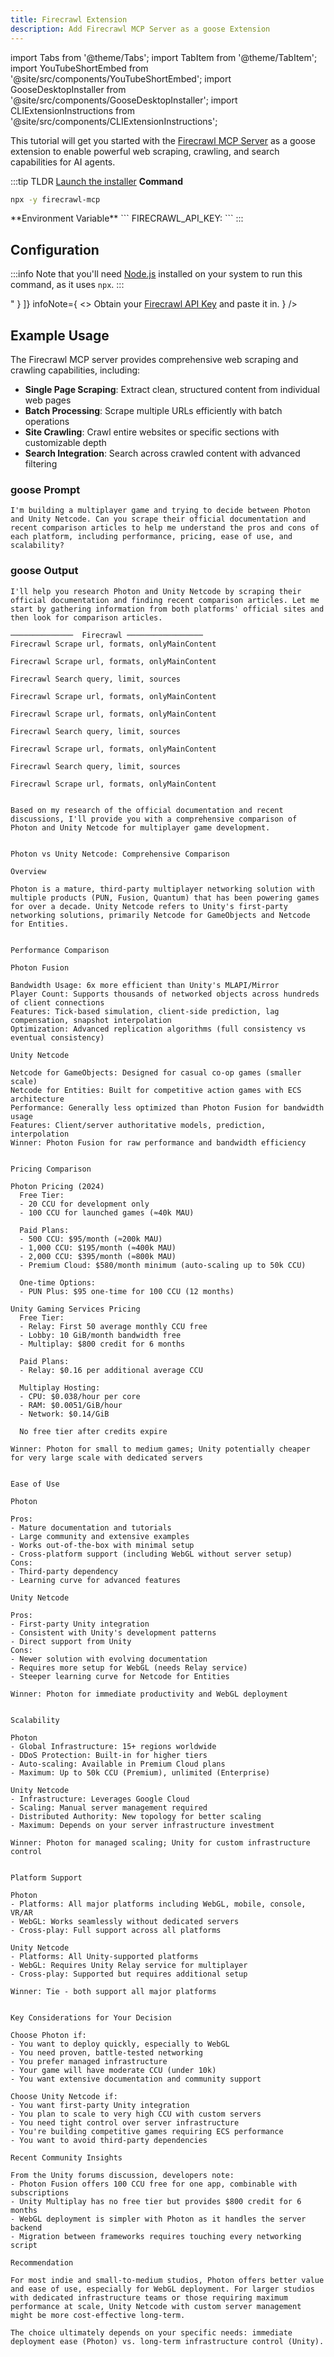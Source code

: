 ```yaml
---
title: Firecrawl Extension
description: Add Firecrawl MCP Server as a goose Extension
---
```


import Tabs from '@theme/Tabs';
import TabItem from '@theme/TabItem';
import YouTubeShortEmbed from '@site/src/components/YouTubeShortEmbed';
import GooseDesktopInstaller from '@site/src/components/GooseDesktopInstaller';
import CLIExtensionInstructions from '@site/src/components/CLIExtensionInstructions';

<!-- YouTubeShortEmbed videoUrl="https://www.youtube.com/embed/TBA" /--> 


This tutorial will get you started with the [Firecrawl MCP Server](https://github.com/firecrawl/firecrawl-mcp-server) as a goose extension to enable powerful web scraping, crawling, and search capabilities for AI agents.

:::tip TLDR
<Tabs groupId="interface">
  <TabItem value="ui" label="Goose Desktop" default>
  [Launch the installer](goose://extension?cmd=npx&arg=-y&arg=firecrawl-mcp&id=firecrawl&name=Firecrawl&description=Web%20scraping%20and%20crawling%20capabilities&env=FIRECRAWL_API_KEY%3DYour%20API%20Key)
  </TabItem>
  <TabItem value="cli" label="Goose CLI">
  **Command**
  ```sh
  npx -y firecrawl-mcp
  ```
  </TabItem>
</Tabs>
  **Environment Variable**
  ```
  FIRECRAWL_API_KEY: <YOUR_API_KEY>
  ```
:::

## Configuration

:::info
Note that you'll need [Node.js](https://nodejs.org/) installed on your system to run this command, as it uses `npx`.
:::

<Tabs groupId="interface">
  <TabItem value="ui" label="Goose Desktop" default>
  <GooseDesktopInstaller
    extensionId="firecrawl"
    extensionName="Firecrawl"
    description="Web scraping and crawling capabilities"
    command="npx"
    args={["-y", "firecrawl-mcp"]}
    envVars={[{ name: "FIRECRAWL_API_KEY", label: "Your Firecrawl API Key" }]}
    apiKeyLink="https://firecrawl.dev/app/api-keys"
    apiKeyLinkText="Firecrawl API Key"
  />
  </TabItem>
  <TabItem value="cli" label="Goose CLI">
    <CLIExtensionInstructions
      name="firecrawl"
      type="stdio"
      command="npx -y firecrawl-mcp"
      timeout={300}
      envVars={[
        { key: "FIRECRAWL_API_KEY", value: "<Your Firecrawl API Key>" }
      ]}
      infoNote={
        <>
          Obtain your <a href="https://firecrawl.dev/app/api-keys" target="_blank" rel="noopener noreferrer">Firecrawl API Key</a> and paste it in.
        </>
      }
    />
    </TabItem>
</Tabs>

## Example Usage

The Firecrawl MCP server provides comprehensive web scraping and crawling capabilities, including:

- **Single Page Scraping**: Extract clean, structured content from individual web pages
- **Batch Processing**: Scrape multiple URLs efficiently with batch operations
- **Site Crawling**: Crawl entire websites or specific sections with customizable depth
- **Search Integration**: Search across crawled content with advanced filtering

### goose Prompt

```
I'm building a multiplayer game and trying to decide between Photon and Unity Netcode. Can you scrape their official documentation and recent comparison articles to help me understand the pros and cons of each platform, including performance, pricing, ease of use, and scalability?
```

### goose Output

```
I'll help you research Photon and Unity Netcode by scraping their official documentation and finding recent comparison articles. Let me start by gathering information from both platforms' official sites and then look for comparison articles.

──────────────  Firecrawl ─────────────────
Firecrawl Scrape url, formats, onlyMainContent

Firecrawl Scrape url, formats, onlyMainContent

Firecrawl Search query, limit, sources

Firecrawl Scrape url, formats, onlyMainContent

Firecrawl Scrape url, formats, onlyMainContent

Firecrawl Search query, limit, sources

Firecrawl Scrape url, formats, onlyMainContent

Firecrawl Search query, limit, sources

Firecrawl Scrape url, formats, onlyMainContent


Based on my research of the official documentation and recent discussions, I'll provide you with a comprehensive comparison of Photon and Unity Netcode for multiplayer game development.


Photon vs Unity Netcode: Comprehensive Comparison

Overview

Photon is a mature, third-party multiplayer networking solution with multiple products (PUN, Fusion, Quantum) that has been powering games for over a decade. Unity Netcode refers to Unity's first-party networking solutions, primarily Netcode for GameObjects and Netcode for Entities.


Performance Comparison

Photon Fusion

Bandwidth Usage: 6x more efficient than Unity's MLAPI/Mirror
Player Count: Supports thousands of networked objects across hundreds of client connections
Features: Tick-based simulation, client-side prediction, lag compensation, snapshot interpolation
Optimization: Advanced replication algorithms (full consistency vs eventual consistency)

Unity Netcode

Netcode for GameObjects: Designed for casual co-op games (smaller scale)
Netcode for Entities: Built for competitive action games with ECS architecture
Performance: Generally less optimized than Photon Fusion for bandwidth usage
Features: Client/server authoritative models, prediction, interpolation
Winner: Photon Fusion for raw performance and bandwidth efficiency


Pricing Comparison

Photon Pricing (2024)
  Free Tier:
  - 20 CCU for development only
  - 100 CCU for launched games (≈40k MAU)

  Paid Plans:
  - 500 CCU: $95/month (≈200k MAU)
  - 1,000 CCU: $195/month (≈400k MAU)
  - 2,000 CCU: $395/month (≈800k MAU)
  - Premium Cloud: $580/month minimum (auto-scaling up to 50k CCU)

  One-time Options:
  - PUN Plus: $95 one-time for 100 CCU (12 months)

Unity Gaming Services Pricing
  Free Tier:
  - Relay: First 50 average monthly CCU free
  - Lobby: 10 GiB/month bandwidth free
  - Multiplay: $800 credit for 6 months
  
  Paid Plans:
  - Relay: $0.16 per additional average CCU

  Multiplay Hosting:
  - CPU: $0.038/hour per core
  - RAM: $0.0051/GiB/hour
  - Network: $0.14/GiB

  No free tier after credits expire

Winner: Photon for small to medium games; Unity potentially cheaper for very large scale with dedicated servers


Ease of Use

Photon

Pros:
- Mature documentation and tutorials
- Large community and extensive examples
- Works out-of-the-box with minimal setup
- Cross-platform support (including WebGL without server setup)
Cons:
- Third-party dependency
- Learning curve for advanced features

Unity Netcode

Pros:
- First-party Unity integration
- Consistent with Unity's development patterns
- Direct support from Unity
Cons:
- Newer solution with evolving documentation
- Requires more setup for WebGL (needs Relay service)
- Steeper learning curve for Netcode for Entities

Winner: Photon for immediate productivity and WebGL deployment


Scalability

Photon
- Global Infrastructure: 15+ regions worldwide
- DDoS Protection: Built-in for higher tiers
- Auto-scaling: Available in Premium Cloud plans
- Maximum: Up to 50k CCU (Premium), unlimited (Enterprise)

Unity Netcode
- Infrastructure: Leverages Google Cloud
- Scaling: Manual server management required
- Distributed Authority: New topology for better scaling
- Maximum: Depends on your server infrastructure investment

Winner: Photon for managed scaling; Unity for custom infrastructure control


Platform Support

Photon
- Platforms: All major platforms including WebGL, mobile, console, VR/AR
- WebGL: Works seamlessly without dedicated servers
- Cross-play: Full support across all platforms

Unity Netcode
- Platforms: All Unity-supported platforms
- WebGL: Requires Unity Relay service for multiplayer
- Cross-play: Supported but requires additional setup

Winner: Tie - both support all major platforms


Key Considerations for Your Decision

Choose Photon if:
- You want to deploy quickly, especially to WebGL
- You need proven, battle-tested networking
- You prefer managed infrastructure
- Your game will have moderate CCU (under 10k)
- You want extensive documentation and community support

Choose Unity Netcode if:
- You want first-party Unity integration
- You plan to scale to very high CCU with custom servers
- You need tight control over server infrastructure
- You're building competitive games requiring ECS performance
- You want to avoid third-party dependencies

Recent Community Insights

From the Unity forums discussion, developers note:
- Photon Fusion offers 100 CCU free for one app, combinable with subscriptions
- Unity Multiplay has no free tier but provides $800 credit for 6 months
- WebGL deployment is simpler with Photon as it handles the server backend
- Migration between frameworks requires touching every networking script

Recommendation

For most indie and small-to-medium studios, Photon offers better value and ease of use, especially for WebGL deployment. For larger studios with dedicated infrastructure teams or those requiring maximum performance at scale, Unity Netcode with custom server management might be more cost-effective long-term.

The choice ultimately depends on your specific needs: immediate deployment ease (Photon) vs. long-term infrastructure control (Unity).
```
